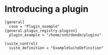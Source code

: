 # Introducing a plugin

```
[general]
  case = "Plugin_example"
[general.plugin_registry.plugins]
  plugin_example = "/home/snh/deode/plugins"

[suite_control]
  suite_definition = "ExampleSuiteDefinition"
```
